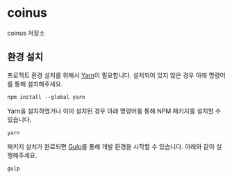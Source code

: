 # coinus

coinus 저장소

## 환경 설치

프로젝트 환경 설치를 위해서 [Yarn](https://yarnpkg.com/lang/en/)이 필요합니다. 설치되어 있지 않은 경우 아래 명령어를 통해 설치해주세요.

```
npm install --global yarn
```

Yarn을 설치하였거나 이미 설치된 경우 아래 명령어를 통해 NPM 패키지를 설치할 수 있습니다.

```
yarn
```

패키지 설치가 완료되면 [Gulp](https://gulpjs.com/)를 통해 개발 환경을 시작할 수 있습니다. 아래와 같이 실행해주세요.

```
gulp
```